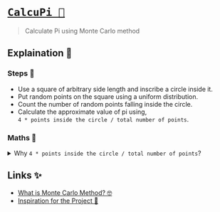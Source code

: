 # **[`CalcuPi 🚀`](https://divykj.github.io/CalcuPi/)**

> Calculate Pi using Monte Carlo method

## Explaination 🤔

### Steps 🎲

- Use a square of arbitrary side length and inscribe a circle inside it.
- Put random points on the square using a uniform distribution.
- Count the number of random points falling inside the circle.
- Calculate the approximate value of pi using, <br />`4 * points inside the circle / total number of points`.

### Maths 📏

<details>

<summary>
Why <code>4 * points inside the circle / total number of points</code>?
</summary>

<br />

Let's consider,
<br />
Radius of circle, **`r`**
<br />
Side of square, **`2r`**
<br />
Number of points inside the circle, **`C`**
<br />
Total number of points, **`S`**

Thus,
<br />
Area of cicle = **`πr²`**
<br />
Area of square = **`4r²`**

For large enough number of random points, we can consider that the ratio of areas of circle to square is equal to the ratio of points inside the cicle to the total number of points, ie, **`πr²/4r² = C/S`**.
<br />
Which can be simplified to, **`π = 4*C/S`**

</details>

## Links ✨

- [What is Monte Carlo Method? 🤓](https://en.wikipedia.org/wiki/Monte_Carlo_method "Monte Carlo method - Wikipedia")
- [Inspiration for the Project 💖](https://www.youtube.com/watch?v=5cNnf_7e92Q "Coding Challenge #95: Approximating the Value of Pi - Youtube")

